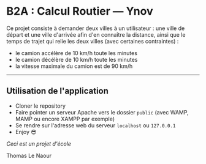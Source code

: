 # B2A : Calcul Routier — Ynov

Ce projet consiste à demander deux villes à un utilisateur : une ville de départ et une ville d'arrivée afin d'en connaître la distance, ainsi que le temps de trajet qui relie les deux villes (avec certaines contraintes) :  

* le camion accélère de 10 km/h toute les minutes
* le camion décélère de 10 km/h toute les minutes
* la vitesse maximale du camion est de 90 km/h

---

## Utilisation de l'application

* Cloner le repository
* Faire pointer un serveur Apache vers le dossier  `public` (avec WAMP, MAMP ou encore XAMPP par exemple)
* Se rendre sur l'adresse web du serveur `localhost` ou `127.0.0.1`
* Enjoy 😎

*Ceci est un projet d'école*

Thomas Le Naour
